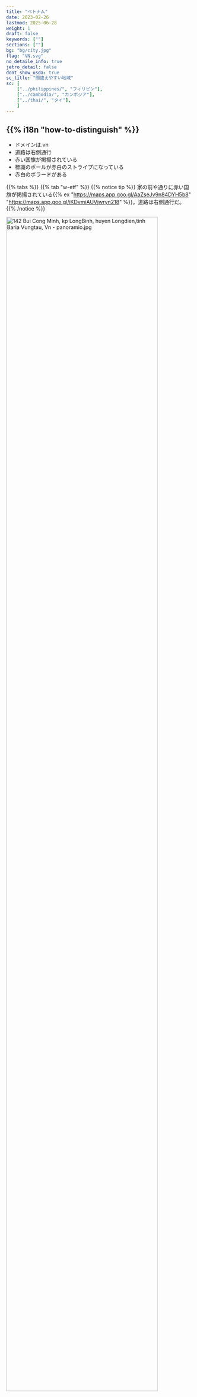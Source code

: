 ```yaml
---
title: "ベトナム"
date: 2023-02-26
lastmod: 2025-06-28
weight: 1
draft: false
keywords: [""]
sections: [""]
bg: "bg/city.jpg"
flag: "VN.svg"
no_detaile_info: true
jetro_detail: false
dont_show_usda: true
sc_title: "間違えやすい地域"
sc: [
    ["../philippines/", "フィリピン"],
    ["../cambodia/", "カンボジア"],
    ["../thai/", "タイ"],
    ]
---
```


<div class="main-desciption country-description">
    <h2 class="section-title">{{% i18n "how-to-distinguish" %}}</h2>
    <ul class="rule-list">
        <li>ドメインは<span class="quiz">.vn</span></li>
        <li>道路は<span class="quiz">右</span>側通行</li>
        <li>赤い国旗が掲揚されている</li>
        <li>標識のポールが<span class="quiz">赤白のストライプ</span>になっている</li>
        <li>赤白のボラードがある</li>
    </ul>
</div>


{{% tabs %}}
{{% tab "w-etf" %}}
{{% notice tip %}}
家の前や通りに赤い国旗が掲揚されている{{% ex "https://maps.app.goo.gl/AaZseJv9n84DYH5b8" "https://maps.app.goo.gl/iKDvmiAUVjwryn218" %}}。道路は<span class="quiz">右</span>側通行</li>だ。
{{% /notice %}}

<div class="googlemap-if no-margin">
<p><a href="https://commons.wikimedia.org/wiki/File:142_Bui_Cong_Minh,_kp_LongBinh,_huyen_Longdien,tinh_Baria_Vungtau,_Vn_-_panoramio.jpg#/media/File:142_Bui_Cong_Minh,_kp_LongBinh,_huyen_Longdien,tinh_Baria_Vungtau,_Vn_-_panoramio.jpg"><img src="https://upload.wikimedia.org/wikipedia/commons/c/c6/142_Bui_Cong_Minh%2C_kp_LongBinh%2C_huyen_Longdien%2Ctinh_Baria_Vungtau%2C_Vn_-_panoramio.jpg" alt="142 Bui Cong Minh, kp LongBinh, huyen Longdien,tinh Baria Vungtau, Vn - panoramio.jpg" width="90%"></a></p><p>By trungydang, <a href="https://creativecommons.org/licenses/by/3.0" title="Creative Commons Attribution 3.0">CC BY 3.0</a>, <a href="https://commons.wikimedia.org/w/index.php?curid=60015169">Link</a></p>
</div>

{{% notice tip %}}
ベトナム語はラテン文字で構成されている{{% ex "https://maps.app.goo.gl/z9aUvxbfNQ9N7WKU9" "https://maps.app.goo.gl/FJvN4xmL5d3TxmUDA" %}}ため、{{% goto "../cambodia/" "カンボジア" %}}や{{% goto "../laos/" "ラオス" %}}との見分けは難しくない。
{{% /notice %}}

<div class="googlemap-if unclickable">
<img src="./street_market_hanoi_vietnam_5.jpg" width="95%">
</div>

{{% notice tip %}}
赤白のボラードがある{{% ex "https://maps.app.goo.gl/p3PwktHnrz74VFNE8" %}}。また、標識のポールが赤白のストライプになっている{{% ex "https://maps.app.goo.gl/pW8PSWdNKzAPow418" "https://maps.app.goo.gl/wVhutSYMMUKXbEcc7" "https://maps.app.goo.gl/K3qBDADNsDr5k6rF9" %}}。
{{% /notice %}}

<div class="googlemap-if no-margin">
<p><a href="https://commons.wikimedia.org/wiki/File:The_region_of_Binh_Hoa_committee.jpg#/media/File:The_region_of_Binh_Hoa_committee.jpg"><img src="https://upload.wikimedia.org/wikipedia/commons/5/5f/The_region_of_Binh_Hoa_committee.jpg" alt="The region of Binh Hoa committee.jpg" width="90%"></a></p><p>By <a href="//commons.wikimedia.org/w/index.php?title=User:Y_Kpia_Mlo&amp;amp;action=edit&amp;amp;redlink=1" class="new" title="User:Y Kpia Mlo (page does not exist)">Y Kpia Mlo</a> - <span class="int-own-work" lang="en">Own work</span>, <a href="https://creativecommons.org/licenses/by-sa/3.0" title="Creative Commons Attribution-Share Alike 3.0">CC BY-SA 3.0</a>, <a href="https://commons.wikimedia.org/w/index.php?curid=10847824">Link</a></p>
</div>


{{% notice tip %}}
円筒状の普通の電柱の他に、穴の開いた電柱が見つかる{{% ex "https://maps.app.goo.gl/f5k6E7Lncdvx1Eh5A" "https://maps.app.goo.gl/yNyTosfMMKLPFvw79" "https://maps.app.goo.gl/NSTskXxxkNxemb2g7" %}}。
{{% /notice %}}

<div class="googlemap-if unclickable">
<img src="./rice.jpg" width="90%">
</div>


{{% /tab %}}
{{% /tabs %}}


<div class="main-desciption area-description">
    <h2 class="section-title">{{% i18n "narrow-down-the-area" %}}</h2>
    <h4 class="section-title">地形</h4>
    <ul class="rule-list">
        <li>国境付近には山脈が伸びており、メコン川流域は平坦な平野になっている</li>
        <li>北部と中部の特定のエリアではカルスト地形が広がっている
            <ul>
                <li>Bố Trạch県（中部）{{% ex "https://maps.app.goo.gl/EKnJrVyw695iJGqJ6" "https://maps.app.goo.gl/ucEb45BZCiH7BqZM8" %}}</li>
                <li>Sơn La省（北部）{{% ex "https://maps.app.goo.gl/qcfrJvtPa4imttfv7" "https://maps.app.goo.gl/JrXQYCrn5xYMUVeL9" %}}</li>
                <li>Bắc Kạn省（北部）{{% ex "https://maps.app.goo.gl/VjkeLjDu9yrCXhPZA" "https://maps.app.goo.gl/dDpb1vYHAoBwBxam9" %}}</li>
            </ul>
        </li>
        <li>メコンデルタと紅河デルタでは農業と漁業が盛んで水路が細かく広がっている
            <ul>
                <li>メコンデルタ{{% ex "https://maps.app.goo.gl/BfiF2HwEpnB6QQG89" "https://maps.app.goo.gl/ovdYVinugje7sro48" "https://maps.app.goo.gl/q37sr9FMXDdi8yGV6" %}}</li>
                <li>紅河デルタ{{% ex "https://maps.app.goo.gl/bAKKXnL34PjCWgdg6" "https://maps.app.goo.gl/fMt4dHdSnbzUrqCA7" "https://maps.app.goo.gl/t2pqFAoXTuDLhCcT9" %}}</li>
            </ul>
        </li>
        <li>テイグイエンとよばれる標高700m前後の高原が中央に広がっている。コーヒーや胡椒の産地。</li>
    </ul>
</div>

{{% tabs %}}
{{% tab "標高" %}}
{{% notice tip %}}
国境沿いにアンナン山脈が伸びている。
{{% /notice %}}

<div class="googlemap-if unclickable">
<img src="./Vietnam_Topography.png" width="60%">
</div>

{{% /tab %}}
{{% tab "カルスト地形" %}}
{{% notice tip %}}
以下の黒いエリアにはカルスト地形が広がっていると思われる{{% ref "https://www.researchgate.net/figure/Distribution-of-karst-areas-in-northern-and-central-Vietnam-Through-thousands-of-years-of_fig1_351625404" "Tuan, L. C. 『Characteristics of karst polje in Vietnam and associated geohazards.』 Int. J. Sci. Res 9 (2020): 1391-1398." %}}。下の写真のような不規則に尖った小さな山が多く見つかる。
{{% /notice %}}

<div class="googlemap-if unclickable">
<img src="./Distribution-of-karst-areas-in-northern-and-central-Vietnam-Through-thousands-of-years-of.png" width="90%">
</div>

<div class="googlemap-if unclickable">
<img src="thitrantammson.jpg">
</div>

{{% /tab %}}
{{% tab "メコンデルタ" %}}
{{% notice tip %}}
水路が網の目のように広がっており、小さい橋もしばしば見かける{{% ex "https://maps.app.goo.gl/BfiF2HwEpnB6QQG89" "https://maps.app.goo.gl/ovdYVinugje7sro48" "https://maps.app.goo.gl/q37sr9FMXDdi8yGV6" %}}。地盤の関係か、Mỹ Tho市より西側のメコンデルタには鉄道は一切存在せずバスや河川運輸がメインの交通手段となっている。ほとんどの水路の周りは木やヤシが生えている{{% ex "https://maps.app.goo.gl/b5uLDeeKNzMrtwLS9" %}}。鉄の欄干がある橋＋木の生い茂った水路＋逆▽の電柱で確定できる（例{{% ex "https://maps.app.goo.gl/1JX46QvY76mCm6Ra8" %}}）？。
{{% /notice %}}

<div class="googlemap-if unclickable">
<img src="./vietnam_mekong_river_mekong_4.jpg" width="90%">
</div>

{{% /tab %}}
{{% tab "紅河デルタ" %}}
{{% notice tip %}}
メコンデルタと同様に三角州には水田と水路が広がる{{% ex "https://maps.app.goo.gl/bAKKXnL34PjCWgdg6" %}}。国内で最も人口密度の高い地域。水路のちかくは木がそこまで多く生えていない{{% ex "https://maps.app.goo.gl/gpZjsAkibnTHv9t7A" "https://maps.app.goo.gl/EGfMkVEZhMzb7NDf8" %}}。
{{% /notice %}}

<div class="googlemap-if no-margin">
<p><a href="https://commons.wikimedia.org/wiki/File:%C4%90%E1%BB%93ng_l%C3%BAa_-_panoramio.jpg#/media/File:%C4%90%E1%BB%93ng_l%C3%BAa_-_panoramio.jpg"><img src="https://upload.wikimedia.org/wikipedia/commons/2/23/%C4%90%E1%BB%93ng_l%C3%BAa_-_panoramio.jpg" alt="Đồng lúa - panoramio.jpg" height="361" width="640"></a></p><p>By An Nguyễn Hải, <a href="https://creativecommons.org/licenses/by-sa/3.0" title="Creative Commons Attribution-Share Alike 3.0">CC BY-SA 3.0</a>, <a href="https://commons.wikimedia.org/w/index.php?curid=60550416">Link</a></p>
</div>

{{% /tab %}}
{{% tab "テイグイエン" %}}
{{% notice tip %}}
メコンデルタのような細かい水路網はなく{{% ex "https://maps.app.goo.gl/PJHXo8x5JQD74Qi96" "https://maps.app.goo.gl/jv71XHmRvaJDnChN7" %}}、コーヒーやキャベツといったいろいろな農作物の栽培地となっている{{% ref "https://de.wikipedia.org/wiki/T%C3%A2y_Nguy%C3%AAn" "Tây Nguyên" %}}。
{{% /notice %}}

<div class="googlemap-if unclickable">
<p><a href="https://commons.wikimedia.org/wiki/File:The_central_highlands_in_daklak_Vietnam1.jpg#/media/File:The_central_highlands_in_daklak_Vietnam1.jpg"><img src="https://upload.wikimedia.org/wikipedia/commons/c/cb/The_central_highlands_in_daklak_Vietnam1.jpg" alt="The central highlands in daklak Vietnam1.jpg" height="720" width="1047"></a></p><p>By <a href="//commons.wikimedia.org/w/index.php?title=User:DXLINH&amp;action=edit&amp;redlink=1" class="new" title="User:DXLINH (page does not exist)">DXLINH</a> - <span class="int-own-work" lang="en">Own work</span>, <a href="https://creativecommons.org/licenses/by-sa/3.0" title="Creative Commons Attribution-Share Alike 3.0">CC BY-SA 3.0</a>, <a href="https://commons.wikimedia.org/w/index.php?curid=3777906">Link</a></p>
</div>

{{% /tab %}}
{{% /tabs %}}

<div class="main-desciption area-description">
    <h4 class="section-title">建物</h4>
    <ul class="rule-list">
        <li>店の看板などに割と住所が書いてある</li>
        <li>地域ごとに配電を担当する業者が異なり、電柱や装置もそれに伴って異なる可能性がある{{% ref "https://openjicareport.jica.go.jp/pdf/12308599.pdf?utm_source=chatgpt.com" "Collaboration Program with the Private Sector for Disseminating Japanese Technology for Electricity Distribution Planning System in Vietnam Final Report" %}}
            <ul>
                <li>EVN NPC(北部)：上部まで穴が空いた電柱{{% ex "https://maps.app.goo.gl/6NZNa4DZJi1sTXq66" "https://maps.app.goo.gl/oCacZvHfERb6Qsuw9" "https://maps.app.goo.gl/YhYco7M8vwxePs657" "https://maps.app.goo.gl/CgRqEorfXcVRxTYG9" %}}（かなり確実に北部）</li>
                <li>EVN CPC(中部)：『山+△』の形{{% ex "https://maps.app.goo.gl/V1wNUk15Xs6QpyUV6" "https://maps.app.goo.gl/wEgpCcEazpUENTQ47" "https://maps.app.goo.gl/s56SeV1VsBARKP5s5" "https://maps.app.goo.gl/BjGERCaFVNAbFcWr5" "https://maps.app.goo.gl/tgGSfyKSzN2E8bMv8" %}}</li>
                <li>EVN SPC(南部)：『山+▽』の形{{% ex "https://maps.app.goo.gl/mXhiF8DZs8FCcYof6" %}}、平行して低い電柱（光ファイバー線）も並んで立っていることが多い{{% ex "https://maps.app.goo.gl/kCUdWRCRbvsKemMd7" %}}
                    <ul>
                        <li>『山+▽』の▽の下がとがっていない場合{{% ex "https://maps.app.goo.gl/zA56cRWSgSqEhR3EA" "https://maps.app.goo.gl/oHpcFiBvYfdWqozSA" "https://maps.app.goo.gl/DER6GdceYWJexGnL7" %}}や上部まで穴が空いた電柱がある場合{{% ex "https://maps.app.goo.gl/m6EkioKPNVtVEqAm7" "https://maps.app.goo.gl/tL3Rmn3wFufvKjJb6" "https://maps.app.goo.gl/x4sjwKwPk6yC5uARA" %}}は北部の紅河デルタを考えてみる</li>
                    <ul>
                </li>
            </ul>
        </li>
    </ul>
</div>


{{% tabs %}}
{{% tab "省名" %}}
{{% notice tip %}}
2025年に大規模な再編があり6中央直轄市57省を統廃合して6市28省となる予定なので、Google Map上では表示が変わる可能性がある点に注意。下のマップは再編前の地図（拡大して確認してください）。
{{% /notice %}}

<div class="googlemap-if unclickable no-margin">
<p><a href="https://commons.wikimedia.org/wiki/File:2025_map_of_Viet_Nam.jpg#/media/File:2025_map_of_Viet_Nam.jpg"><img src="https://upload.wikimedia.org/wikipedia/commons/9/95/2025_map_of_Viet_Nam.jpg" alt="2025 map of Viet Nam.jpg" width="70%"></a></p><p>Public Domain, <a href="https://commons.wikimedia.org/w/index.php?curid=168696994">Link</a></p>
</div>

{{% /tab %}}
{{% tab "看板" %}}
{{% notice tip %}}
末尾ほど大きな地区名となる{{% ex "https://maps.app.goo.gl/GFejhH35z2n8Vqav6" "https://maps.app.goo.gl/DDrF2KwpvXwUs7Y76" %}}（ただし大都市の場合は都市・省名をスキップしている場合あり）。画像は Đống Đa 地区の Khâm Thiên 区と読み取ることができる。
{{% /notice %}}

<div class="googlemap-if unclickable">
<img src="giang_cafe_nguyen_huu.jpg" width="70%">
</div>

{{% /tab %}}
{{% tab "電柱" %}}
{{% notice tip %}}
国営の電力会社が地域ごとの配電を担当しており、電柱などのインフラが異なるかもしれない{{% ref "https://openjicareport.jica.go.jp/pdf/12308599.pdf?utm_source=chatgpt.com" "【画像出典】Collaboration Program with the Private Sector for Disseminating Japanese Technology for Electricity Distribution Planning System in Vietnam Final Report" %}}。
{{% /notice %}}

<div class="googlemap-if unclickable">
<img src="2025-06-28-23-02-50.png" width="90%">
</div>

{{% /tab %}}
{{% /tabs %}}

<div class="main-desciption area-description">
    <h4 class="section-title">農業</h4>
    <ul class="rule-list">
        <li>田んぼは南部のメコンデルタに多く分布する
            <ul>
                <li>メコンデルタ{{% ex "https://maps.app.goo.gl/YNundVLi2NrCTf6x5" "https://maps.app.goo.gl/WAwEh2ERYoZjmBtu6" %}}</li>
                <li>紅河デルタ{{% ex "https://maps.app.goo.gl/ea8khJWChhkPN1ou6" %}}</li>
                <li>北部の山間部では棚田が見つかる{{% ex "https://maps.app.goo.gl/468S9MBY6xfqR95u8" %}}</li>
            </ul>
        </li>
        <li>内陸ではゴムのプランテーションが多く見つかる
            <ul>
                <li>Gia Lai省{{% ex "https://maps.app.goo.gl/9aVjLKVNPMSmqd3E6" "https://maps.app.goo.gl/TTGvuoYTebZAv26NA" "https://maps.app.goo.gl/U6FMjZPayKGjSW4t7" %}}</li>
                <li>Tây Ninh省{{% ex "https://maps.app.goo.gl/jXH5jnpXFZ5hCWt99" "https://maps.app.goo.gl/maXfUw2TS45XjQJN6" "https://maps.app.goo.gl/Dq45CbyT6eGDGx6i8" %}}、衛星写真から大規模なプランテーションが見える</li>
                <li>Bình Dương省{{% ex "https://maps.app.goo.gl/bMHmKTSVQzQ6ofDP6" %}}</li>
            </ul>
        </li>
        <li>北部と中部の山岳地帯には茶畑が分布している
            <ul>
                <li>Phu Tho省{{% ex "https://maps.app.goo.gl/7QXgu9wiDsWoeczF8" "https://maps.app.goo.gl/sbd9BNvg1e1PNPXX9" %}}</li>
                <li>Cao Bằng省{{% ex "https://maps.app.goo.gl/XN6EJjB8SYNHwo4y9" %}}</li>
                <li>Lâm Đồng省、生産は多いがストリートビューが通っている地域が少ないかも
            </ul>
        </li>
        <li>コーヒーの生産はテイグイエン周辺の省が多い{{% ref "https://beta.vietbiz.jp/vietnam-coffee-industry/" "ベトナムのコーヒー産業の動向とポテンシャル - VietViz" %}}
            <ul>
                <li>Đắk Nông省{{% ex "https://maps.app.goo.gl/LPDDk2NN6EDxyb4K6" "https://maps.app.goo.gl/rrFFc8gdR9zCMhFHA" "https://maps.app.goo.gl/oerVMxE9byvLsL8o8" %}}</li>
            </ul>
        </li>
        <li>こしょう
            <ul>
                <li>Đắk Nông省{{% ex "https://maps.app.goo.gl/NikMyhgAQcYfsrPSA" %}}</li>
                <li>Đắk Lắk省{{% ex "https://maps.app.goo.gl/YEU2Vq35Jsm1E2B7A" %}}</li>
            </ul>
        </li>
        <li>Quảng Nam・Quảng Ngãi・ビンディンなど中部ではアカシアのプランテーションがたまに見つかる
            <ul>
                <li>Quảng Nam省{{% ex "https://maps.app.goo.gl/KePTirLNHuRmhT2z7" %}}</li>
                <li>Quảng Ngãi省{{% ex "https://maps.app.goo.gl/hHwJHHKqqMrKGJr46" "https://maps.app.goo.gl/RpCGKidV6UTrv93j8" "https://maps.app.goo.gl/njYnFh792EoXsFnz7" %}}</li>
                <li>Bình Định省{{% ex "https://maps.app.goo.gl/5JNDBrmsn4si3hRz8" %}}</li>
            </ul>
        </li>
    </ul>
</div>


{{% tabs %}}
{{% tab "田んぼ" %}}
{{% notice tip %}}
メコン川流域が生産の半分超を占めている{{% ex "https://maps.app.goo.gl/57aBKGLQop95oWWH7" %}}が、北部の平野にもある程度存在する{{% ex "https://maps.app.goo.gl/vMiCQ6fhHCRSRMV28" %}}。紅河デルタもメコンデルタよりエリアは小さいが田んぼが多くある{{% ref "https://www.maff.go.jp/primaff/kanko/review/attach/pdf/170721_pr78_04.pdf" "ベトナムの農地政策 - 国際領域　主任研究官　岡江 恭史" %}}。
{{% /notice %}}

<div class="googlemap-if unclickable">
<img src="./vietnam_Total_Rice.png" width="60%">
</div>

{{% /tab %}}
{{% tab "棚田" %}}
{{% notice tip %}}
生産量は多くないものの山間部の農業は茶と米が中心であり、棚田を見つけることができる{{% ex "https://maps.app.goo.gl/Gop4xpJ4T7DFLaiEA" "https://maps.app.goo.gl/468S9MBY6xfqR95u8" %}}{{% ref "https://vi.wikipedia.org/wiki/Ngh%C4%A9a_L%E1%BB%99_(x%C3%A3),_Ngh%C4%A9a_L%E1%BB%99" "Nghĩa Lộ (xã), Nghĩa Lộ" %}}。
{{% /notice %}}

<div class="googlemap-if unclickable">
<img src="./960px-Mu_Cang_Chai.jpg" width="90%">
</div>

{{% /tab %}}
{{% tab "ゴム" %}}
{{% notice tip %}}
内陸ではゴムのプランテーションが多く見つかる{{% ex "https://maps.app.goo.gl/9aVjLKVNPMSmqd3E6" "https://maps.app.goo.gl/TTGvuoYTebZAv26NA" "https://maps.app.goo.gl/U6FMjZPayKGjSW4t7" %}}。記録によるとGia Lai省とTây Ninh省の周りが多い{{% ref "https://www.researchgate.net/figure/Traditional-and-non-traditional-rubber-tree-growing-areas-in-mainland-Southeast-Asia_fig2_256972338" "Mapping rubber tree growth in mainland Southeast Asia using time-series MODIS 250 m NDVI and statistical data" %}}が、出典によって若干分布が異なる。
{{% /notice %}}

<div class="googlemap-if unclickable">
<img src="./rubber-plantation.png" width="60%">
</div>

{{% /tab %}}
{{% tab "お茶" %}}
{{% notice tip %}}
山岳地帯の一部ではお茶畑が分布している{{% ex "https://maps.app.goo.gl/7QXgu9wiDsWoeczF8" "https://maps.app.goo.gl/sbd9BNvg1e1PNPXX9" %}}{{% ref "https://www.researchgate.net/figure/Distribution-of-tea-plantations-in-Vietnam-in-2019-Data-was-soured-from-GSO-2020b-Ha_fig1_351975165" "Sustainable tea production through agroecological management practices in Vietnam: a review" %}}。
{{% /notice %}}

<div class="googlemap-if unclickable">
<img src="./tea-plantation.png" width="60%">
</div>

{{% /tab %}}
{{% tab "コーヒー" %}}
{{% notice tip %}}5
標高が少し高い地域ではコーヒーの生産が盛ん{{% ex "https://maps.app.goo.gl/LPDDk2NN6EDxyb4K6" %}}{{% ref "https://beta.vietbiz.jp/vietnam-coffee-industry/" "【画像出典】ベトナムのコーヒー産業の動向とポテンシャル - VietViz" %}}。
{{% /notice %}}

<div class="googlemap-if unclickable">
<img src="./345.png" width="90%">
</div>


<div class="googlemap-if unclickable">
<img src="./500px-Khe_Sanh_thung_lũng,_th5n2023_(cây_cà_phê_Khe_Sanh,_hoa_cà_phê_trắng)_(2) (1).jpg" width="90%">
</div>

{{% /tab %}}
{{% tab "こしょう" %}}
{{% notice tip %}}
詳しい分布は不明だが、コーヒーと近い分布であり北部にはほぼ存在しないという{{% ref "https://vinapro.com.vn/black-pepper-price-october-report.html" "Main area produce pepper in Vietnam  " %}}。
{{% /notice %}}

<div class="googlemap-if unclickable no-margin">
<p><a href="https://commons.wikimedia.org/wiki/File:Pepper_farm_in_vietnam.JPG#/media/File:Pepper_farm_in_vietnam.JPG"><img src="https://upload.wikimedia.org/wikipedia/commons/9/9a/Pepper_farm_in_vietnam.JPG" alt="File:Pepper farm in vietnam.JPG" height="460" width="640"></a></p><p>By <a href="//commons.wikimedia.org/wiki/User:Tonbi_ko" title="User:Tonbi ko">Tonbi ko</a> - <span class="int-own-work" lang="en">Own work</span>, <a href="https://creativecommons.org/licenses/by-sa/4.0" title="Creative Commons Attribution-Share Alike 4.0">CC BY-SA 4.0</a>, <a href="https://commons.wikimedia.org/w/index.php?curid=40786447">Link</a></p>
</div>

{{% /tab %}}
{{% tab "アカシア" %}}
{{% notice tip %}}
中部ではベトナム政府が30年前に実施した大規模な植林プロジェクトの影響でアカシアの植林地が見つかる{{% ref "https://fairwood.jp/biomass/3084/" "Mekong Eye：厄介なジレンマ：ベトナムのアカシア植林地はそれほど緑ではないかもしれない" %}}。アカシア栽培面積は世界最大でありフローリングの材料として重要な素材。
{{% /notice %}}

<div class="googlemap-if unclickable">
<a data-flickr-embed="true" href="https://www.flickr.com/photos/faoforestry/12169472824/in/photolist-Yck1o7-28D9DZJ-e4pSSU-9Vx9iP-9Vx8ti-9VAoF7-jxnHpA-9VxAoD-9VQzaK-jxkB3c-jxoVnd-jxkANp-jxkADr-2jiZUSX-jxmKzD-6Qjj5K-jxnHxm-jxmKyX-jxoVf9-jxnHvN-jxoV8L-jxoVwm-2mJTrmv-6QkGGs-uNbcqS-jxnJhY-9VzZsA-9VAq2f-2grwKWu-2jLiF4C-2jLhL6h-2jLec8B-2jLiFbg-2jLiFdk-2k58kjZ-2k5ocNn-2k56ayB-2k5iLmp-2k46K5r-2k5iLiZ-2k5qSdu-2k4Qdum-2k4awg5-2jLiF6M" title="Vietnam"><img src="https://live.staticflickr.com/5512/12169472824_2b2e3175ca_c.jpg" width="800" height="501" alt="Vietnam"/></a><script async src="//embedr.flickr.com/assets/client-code.js" charset="utf-8"></script>
</div>

{{% /tab %}}
{{% /tabs %}}

<div class="main-desciption area-description">
    <h2 class="section-title">{{% i18n "narrow-down-the-city" %}}</h2>
    <ul class="rule-list">
        <li>都市ごとのロゴが通り名についていることがあり、都市が判断できる</li>
        <li>ĐT651沿いはリゾート地であり道路わきにも白い砂浜が広がっている</li>
        <li>ハロン湾には沈水カルスト地形が広がっている</li>
    </ul>
</div>

{{% tabs %}}
{{% tab "都市ごとのロゴ" %}}![](2025-06-30-18-02-50.png)
{{% notice tip %}}
都市ごとのロゴが通り名についていることがあり、都市が判断できる。画像はハノイ市{{% ref "https://ja.wikipedia.org/wiki/%E3%83%8F%E3%83%8E%E3%82%A4" "ハノイ" %}}。
{{% /notice %}}

<div class="googlemap-if unclickable no-margin">
<p><a href="https://commons.wikimedia.org/wiki/File:Nha_Chung_street_signs.jpg#/media/File:Nha_Chung_street_signs.jpg"><img src="https://upload.wikimedia.org/wikipedia/commons/1/1d/Nha_Chung_street_signs.jpg" alt="Nha Chung street signs.jpg" height="427" width="640"></a></p><p>By <a rel="nofollow" class="external text" href="https://www.flickr.com/people/41894171246@N01">Nam-ho Park</a> - <a href="//commons.wikimedia.org/wiki/Flickr" class="mw-redirect" title="Flickr">Flickr</a>: <a rel="nofollow" class="external text" href="https://www.flickr.com/photos/41894171246@N01/3390169458">IMG_5176</a>, <a href="https://creativecommons.org/licenses/by/2.0" title="Creative Commons Attribution 2.0">CC BY 2.0</a>, <a href="https://commons.wikimedia.org/w/index.php?curid=17514899">Link</a></p>

<blockquote class="reddit-embed-bq" style="height:500px" data-embed-height="718"><a href="https://www.reddit.com/r/geoguessr/comments/wjvrpe/i_know_vietnam_isnt_common_but_here_are_some/">I know Vietnam isn't common, but here are some symbols to look out for.</a><br> by<a href="https://www.reddit.com/user/Analbaby1/">u/Analbaby1</a> in<a href="https://www.reddit.com/r/geoguessr/">geoguessr</a></blockquote><script async="" src="https://embed.reddit.com/widgets.js" charset="UTF-8"></script>
</div>

{{% /tab %}}
{{% tab "ĐT651" %}}
{{% notice tip %}}
道路わきに白い砂浜が広がっている{{% ex "https://maps.app.goo.gl/ipSSoYjDvV8UEJES8" "https://maps.app.goo.gl/9Xz4Cv8HKk3qLxXT8" %}}
{{% /notice %}}

<div class="googlemap-if unclickable">
<a data-flickr-embed="true" href="https://www.flickr.com/photos/hachi8/19942001051/in/photolist-wocY9k-259qyZg-F9T5z9-hwpasg-fUx2wM-c2J3Co-QHuXMa-c2J57m-FqndyV-24Khrkz-c2J5DN-2e2WRMY-c2J4HC-21Gc5DC-FAQPqL-pCZfcc-c2J5Bf-22nJgXo-oRLNAL-9ZWQYc-22LNPve-c2J3Z7-HqxUTU-21Gc4gh-nbgHUh-aFFwUg-c2J27W-c2J2k7-231ibSi-DmFMFn-mzDfcF-c2J4PN-emhdFT-ngucYx-c2J2uN-EhJdxu-mzF6sG-PAgGeZ-c2J3DU-kh8zo5-4EXj5t-c2J2gh-26BQvm7-c2J4Wy-fUw93G-pS2mUf-rZMz2G-pSdMM6-mzDLsi-dT8xRB/" title="HA8_0523_15"><img src="https://live.staticflickr.com/393/19942001051_640449955b_c.jpg" width="90%" alt="HA8_0523_15"/></a><script async src="//embedr.flickr.com/assets/client-code.js" charset="utf-8"></script>
</div>

{{% /tab %}}
{{% tab "沈水カルスト地形" %}}
{{% notice tip %}}
海沿いの道は必ずしも多くないものの、海沿いには石灰岩の岩峰が屹立するカルスト地形が沈水することでできた珍しい地形が広がっている{{% ex "https://maps.app.goo.gl/zyAPTu1fxPd5aFLfA" "https://maps.app.goo.gl/H8jQy9JFoiEqMmhZA" "https://maps.app.goo.gl/4QcUXnVKPEA8Sbqh9" %}}{{% ref "https://www.gsj.jp/data/chishitsunews/99_07_g1.pdf" "ハロン湾の沈水カルスト地形 <地質調査所 須藤 定久>" %}}。
{{% /notice %}}

<div class="googlemap-if unclickable">
<img src="ha_long_bay_with.jpg">
</div>

{{% /tab %}}
{{% /tabs %}}


<div class="main-desciption area-description">
    <ul class="rule-list">
        <li>Phú Quốc島というカンボジア側の離島にもカバレッジがある</li>
        <li>Móng Cáiは中国との貿易が盛んな都市であり北京語や広東語の話者もいる</li>
    </ul>
</div>

{{% tabs %}}
{{% tab "Phú Quốc" %}}
{{% notice tip %}}
最南部に離島がある。未舗装の赤い土の道路{{% ex "https://maps.app.goo.gl/JmDPPnAEtudzgYMw9" "https://maps.app.goo.gl/L7VrQZEayVbRYCfo9" "https://maps.app.goo.gl/MmEvvAHKi5Pn7ZL47" %}}か中央に大き目の分離帯がある4車線の道{{% ex "https://maps.app.goo.gl/4MYfS5YUqSjLW2fV7" "https://maps.app.goo.gl/9Uem35Lk9XaCFVG77" %}}が多い。
{{% /notice %}}

<div class="googlemap-if unclickable">
<img src="phu_quoc.jpg">
</div>

{{% /tab %}}
{{% tab "Móng Cái" %}}
{{% notice tip %}}
中国系の言語の表記や免税店が見つかる{{% ex "https://maps.app.goo.gl/iRD766QPGaj5TwG37" "https://maps.app.goo.gl/mNujm6R81WwoEDHv7" "https://maps.app.goo.gl/xAWV1qHGxvRu3AVa8" %}}。ただ、看板にたいてい住所も書いてあるのでそれを見た方が早い。
{{% /notice %}}

<div class="googlemap-if unclickable">
<img src="mongcai.jpg" width="90%">
</div>

{{% /tab %}}
{{% /tabs %}}